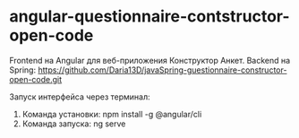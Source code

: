 # angular-questionnaire-contstructor-open-code
Frontend на Angular для веб-приложения Конструктор Анкет. 
Backend на Spring: https://github.com/Daria13D/javaSpring-guestionnaire-constructor-open-code.git

Запуск интерфейса через терминал:
1. Команда установки: npm install -g @angular/cli
2. Команда запуска: ng serve
